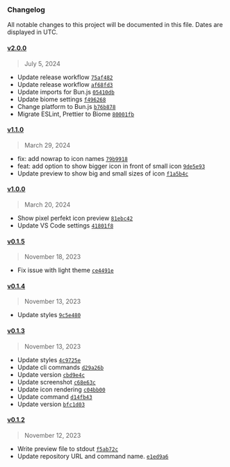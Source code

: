 ### Changelog 

 All notable changes to this project will be documented in this file. Dates are displayed in UTC.

 
#### [v2.0.0](https://github.com/PKief/svg-icon-review/compare/v1.1.0...v2.0.0) 

> July 5, 2024 

- Update release workflow [`75af482`](https://github.com/PKief/svg-icon-review/commit/75af482)
- Update release workflow [`af68fd3`](https://github.com/PKief/svg-icon-review/commit/af68fd3)
- Update imports for Bun.js [`05410db`](https://github.com/PKief/svg-icon-review/commit/05410db)
- Update biome settings [`f496268`](https://github.com/PKief/svg-icon-review/commit/f496268)
- Change platform to Bun.js [`b76b878`](https://github.com/PKief/svg-icon-review/commit/b76b878)
- Migrate ESLint, Prettier to Biome [`80001fb`](https://github.com/PKief/svg-icon-review/commit/80001fb)
 
#### [v1.1.0](https://github.com/PKief/svg-icon-review/compare/v1.0.0...v1.1.0) 

> March 29, 2024 

- fix: add nowrap to icon names [`79b9918`](https://github.com/PKief/svg-icon-review/commit/79b9918)
- feat: add option to show bigger icon in front of small icon [`9de5e93`](https://github.com/PKief/svg-icon-review/commit/9de5e93)
- Update preview to show big and small sizes of icon [`f1a5b4c`](https://github.com/PKief/svg-icon-review/commit/f1a5b4c)
 
#### [v1.0.0](https://github.com/PKief/svg-icon-review/compare/v0.1.5...v1.0.0) 

> March 20, 2024 

- Show pixel perfekt icon preview [`81ebc42`](https://github.com/PKief/svg-icon-review/commit/81ebc42)
- Update VS Code settings [`41801f8`](https://github.com/PKief/svg-icon-review/commit/41801f8)
 
#### [v0.1.5](https://github.com/PKief/svg-icon-review/compare/v0.1.4...v0.1.5) 

> November 18, 2023 

- Fix issue with light theme [`ce4491e`](https://github.com/PKief/svg-icon-review/commit/ce4491e)
 
#### [v0.1.4](https://github.com/PKief/svg-icon-review/compare/v0.1.3...v0.1.4) 

> November 13, 2023 

- Update styles [`9c5e480`](https://github.com/PKief/svg-icon-review/commit/9c5e480)
 
#### [v0.1.3](https://github.com/PKief/svg-icon-review/compare/v0.1.2...v0.1.3) 

> November 13, 2023 

- Update styles [`4c9725e`](https://github.com/PKief/svg-icon-review/commit/4c9725e)
- Update cli commands [`d29a26b`](https://github.com/PKief/svg-icon-review/commit/d29a26b)
- Update version [`cbd9e4c`](https://github.com/PKief/svg-icon-review/commit/cbd9e4c)
- Update screenshot [`c68e63c`](https://github.com/PKief/svg-icon-review/commit/c68e63c)
- Update icon rendering [`c04bb00`](https://github.com/PKief/svg-icon-review/commit/c04bb00)
- Update command [`d14fb43`](https://github.com/PKief/svg-icon-review/commit/d14fb43)
- Update version [`bfc1d03`](https://github.com/PKief/svg-icon-review/commit/bfc1d03)
 
#### [v0.1.2](https://github.com/PKief/svg-icon-review/compare/v0.1.1...v0.1.2) 

> November 12, 2023 

- Write preview file to stdout [`f5ab72c`](https://github.com/PKief/svg-icon-review/commit/f5ab72c)
- Update repository URL and command name. [`e1ed9a6`](https://github.com/PKief/svg-icon-review/commit/e1ed9a6)
